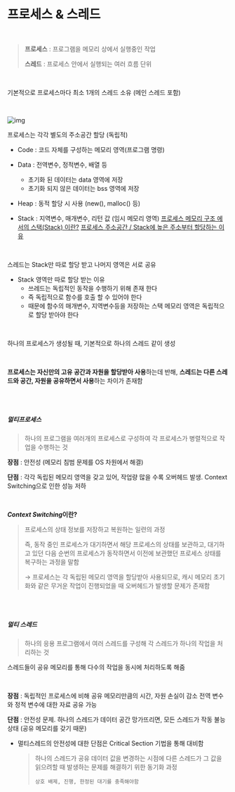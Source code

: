 # 프로세스 & 스레드

<br>

> **프로세스** : 프로그램을 메모리 상에서 실행중인 작업
>
> **스레드** : 프로세스 안에서 실행되는 여러 흐름 단위

<br>

기본적으로 프로세스마다 최소 1개의 스레드 소유 (메인 스레드 포함)

<br>

![img](https://camo.githubusercontent.com/3dc4ad61f03160c310a855a4bd68a9f2a2c9a4c7/68747470733a2f2f74312e6461756d63646e2e6e65742f6366696c652f746973746f72792f393938383931343635433637433330363036)

프로세스는 각각 별도의 주소공간 할당 (독립적)

- Code : 코드 자체를 구성하는 메모리 영역(프로그램 명령)

- Data : 전역변수, 정적변수, 배열 등
  - 초기화 된 데이터는 data 영역에 저장
  - 초기화 되지 않은 데이터는 bss 영역에 저장
- Heap : 동적 할당 시 사용 (new(), malloc() 등)

- Stack : 지역변수, 매개변수, 리턴 값 (임시 메모리 영역) [프로세스 메모리 구조 에서의 스택(Stack) 이란?](https://resilient-923.tistory.com/362) [프로세스 주소공간 / Stack에 높은 주소부터 할당하는 이유](https://velog.io/@manx/OS-%ED%94%84%EB%A1%9C%EC%84%B8%EC%8A%A4-%EC%A3%BC%EC%86%8C%EA%B3%B5%EA%B0%84)

<br>

스레드는 Stack만 따로 할당 받고 나머지 영역은 서로 공유

- Stack 영역만 따로 할당 받는 이유
  - 쓰레드는 독립적인 동작을 수행하기 위해 존재 한다
  - 즉 독립적으로 함수를 호출 할 수 있어야 한다
  - 때문에 함수의 매개변수, 지역변수등을 저장하는 스택 메모리 영역은 독립적으로 할당 받아야 한다

<br>

하나의 프로세스가 생성될 때, 기본적으로 하나의 스레드 같이 생성

<br>

**프로세스는 자신만의 고유 공간과 자원을 할당받아 사용**하는데 반해, **스레드는 다른 스레드와 공간, 자원을 공유하면서 사용**하는 차이가 존재함

<br>

<br>

##### 멀티프로세스

> 하나의 프로그램을 여러개의 프로세스로 구성하여 각 프로세스가 병렬적으로 작업을 수행하는 것

**장점** : 안전성 (메모리 침범 문제를 OS 차원에서 해결)

**단점** : 각각 독립된 메모리 영역을 갖고 있어, 작업량 많을 수록 오버헤드 발생. Context Switching으로 인한 성능 저하

<br>

***Context Switching*이란?**

> 프로세스의 상태 정보를 저장하고 복원하는 일련의 과정
>
> 즉, 동작 중인 프로세스가 대기하면서 해당 프로세스의 상태를 보관하고, 대기하고 있던 다음 순번의 프로세스가 동작하면서 이전에 보관했던 프로세스 상태를 복구하는 과정을 말함
>
> → 프로세스는 각 독립된 메모리 영역을 할당받아 사용되므로, 캐시 메모리 초기화와 같은 무거운 작업이 진행되었을 때 오버헤드가 발생할 문제가 존재함

<br>

<br>

##### 멀티 스레드

> 하나의 응용 프로그램에서 여러 스레드를 구성해 각 스레드가 하나의 작업을 처리하는 것

스레드들이 공유 메모리를 통해 다수의 작업을 동시에 처리하도록 해줌

<br>

**장점** : 독립적인 프로세스에 비해 공유 메모리만큼의 시간, 자원 손실이 감소
전역 변수와 정적 변수에 대한 자료 공유 가능

**단점** : 안전성 문제. 하나의 스레드가 데이터 공간 망가뜨리면, 모든 스레드가 작동 불능 상태 (공유 메모리를 갖기 때문)

- 멀티스레드의 안전성에 대한 단점은 Critical Section 기법을 통해 대비함

  > 하나의 스레드가 공유 데이터 값을 변경하는 시점에 다른 스레드가 그 값을 읽으려할 때 발생하는 문제를 해결하기 위한 동기화 과정
  >
  > ```
  > 상호 배제, 진행, 한정된 대기를 충족해야함
  > ```

